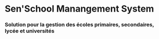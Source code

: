 # Sen'School Manangement System
### Solution pour la gestion des écoles primaires, secondaires, lycée et universités
